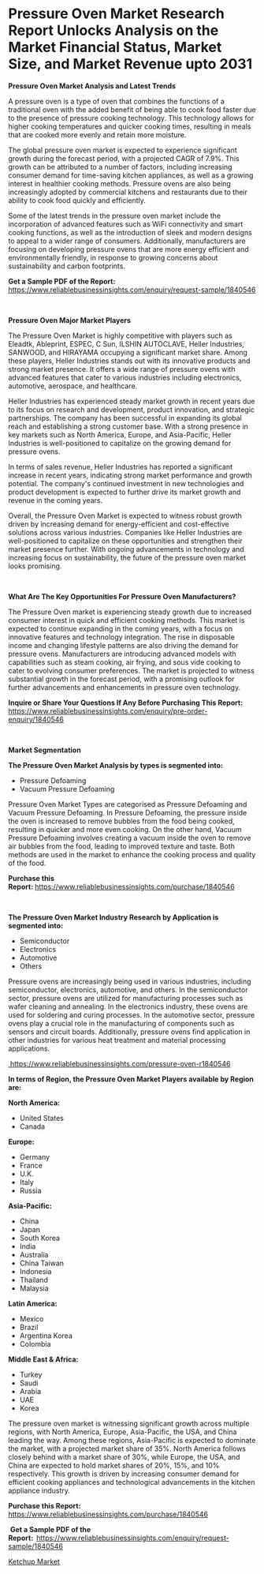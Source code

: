 <p><h1>Pressure Oven Market Research Report Unlocks Analysis on the Market Financial Status, Market Size, and Market Revenue upto 2031</h1></p><p><strong>Pressure Oven Market Analysis and Latest Trends</strong></p>
<p><p>A pressure oven is a type of oven that combines the functions of a traditional oven with the added benefit of being able to cook food faster due to the presence of pressure cooking technology. This technology allows for higher cooking temperatures and quicker cooking times, resulting in meals that are cooked more evenly and retain more moisture.</p><p>The global pressure oven market is expected to experience significant growth during the forecast period, with a projected CAGR of 7.9%. This growth can be attributed to a number of factors, including increasing consumer demand for time-saving kitchen appliances, as well as a growing interest in healthier cooking methods. Pressure ovens are also being increasingly adopted by commercial kitchens and restaurants due to their ability to cook food quickly and efficiently.</p><p>Some of the latest trends in the pressure oven market include the incorporation of advanced features such as WiFi connectivity and smart cooking functions, as well as the introduction of sleek and modern designs to appeal to a wider range of consumers. Additionally, manufacturers are focusing on developing pressure ovens that are more energy efficient and environmentally friendly, in response to growing concerns about sustainability and carbon footprints.</p></p>
<p><strong>Get a Sample PDF of the Report:&nbsp;</strong> <a href="https://www.reliablebusinessinsights.com/enquiry/request-sample/1840546">https://www.reliablebusinessinsights.com/enquiry/request-sample/1840546</a></p>
<p>&nbsp;</p>
<p><strong>Pressure Oven Major Market Players</strong></p>
<p><p>The Pressure Oven Market is highly competitive with players such as Eleadtk, Ableprint, ESPEC, C Sun, ILSHIN AUTOCLAVE, Heller Industries, SANWOOD, and HIRAYAMA occupying a significant market share. Among these players, Heller Industries stands out with its innovative products and strong market presence. It offers a wide range of pressure ovens with advanced features that cater to various industries including electronics, automotive, aerospace, and healthcare.</p><p>Heller Industries has experienced steady market growth in recent years due to its focus on research and development, product innovation, and strategic partnerships. The company has been successful in expanding its global reach and establishing a strong customer base. With a strong presence in key markets such as North America, Europe, and Asia-Pacific, Heller Industries is well-positioned to capitalize on the growing demand for pressure ovens.</p><p>In terms of sales revenue, Heller Industries has reported a significant increase in recent years, indicating strong market performance and growth potential. The company's continued investment in new technologies and product development is expected to further drive its market growth and revenue in the coming years.</p><p>Overall, the Pressure Oven Market is expected to witness robust growth driven by increasing demand for energy-efficient and cost-effective solutions across various industries. Companies like Heller Industries are well-positioned to capitalize on these opportunities and strengthen their market presence further. With ongoing advancements in technology and increasing focus on sustainability, the future of the pressure oven market looks promising.</p></p>
<p>&nbsp;</p>
<p><strong>What Are The Key Opportunities For Pressure Oven Manufacturers?</strong></p>
<p><p>The Pressure Oven market is experiencing steady growth due to increased consumer interest in quick and efficient cooking methods. This market is expected to continue expanding in the coming years, with a focus on innovative features and technology integration. The rise in disposable income and changing lifestyle patterns are also driving the demand for pressure ovens. Manufacturers are introducing advanced models with capabilities such as steam cooking, air frying, and sous vide cooking to cater to evolving consumer preferences. The market is projected to witness substantial growth in the forecast period, with a promising outlook for further advancements and enhancements in pressure oven technology.</p></p>
<p><strong>Inquire or Share Your Questions If Any Before Purchasing This Report:</strong> <a href="https://www.reliablebusinessinsights.com/enquiry/pre-order-enquiry/1840546">https://www.reliablebusinessinsights.com/enquiry/pre-order-enquiry/1840546</a></p>
<p>&nbsp;</p>
<p><strong>Market Segmentation</strong></p>
<p><strong>The Pressure Oven Market Analysis by types is segmented into:</strong></p>
<p><ul><li>Pressure Defoaming</li><li>Vacuum Pressure Defoaming</li></ul></p>
<p><p>Pressure Oven Market Types are categorised as Pressure Defoaming and Vacuum Pressure Defoaming. In Pressure Defoaming, the pressure inside the oven is increased to remove bubbles from the food being cooked, resulting in quicker and more even cooking. On the other hand, Vacuum Pressure Defoaming involves creating a vacuum inside the oven to remove air bubbles from the food, leading to improved texture and taste. Both methods are used in the market to enhance the cooking process and quality of the food.</p></p>
<p><strong>Purchase this Report:&nbsp;</strong><a href="https://www.reliablebusinessinsights.com/purchase/1840546">https://www.reliablebusinessinsights.com/purchase/1840546</a></p>
<p>&nbsp;</p>
<p><strong>The Pressure Oven Market Industry Research by Application is segmented into:</strong></p>
<p><ul><li>Semiconductor</li><li>Electronics</li><li>Automotive</li><li>Others</li></ul></p>
<p><p>Pressure ovens are increasingly being used in various industries, including semiconductor, electronics, automotive, and others. In the semiconductor sector, pressure ovens are utilized for manufacturing processes such as wafer cleaning and annealing. In the electronics industry, these ovens are used for soldering and curing processes. In the automotive sector, pressure ovens play a crucial role in the manufacturing of components such as sensors and circuit boards. Additionally, pressure ovens find application in other industries for various heat treatment and material processing applications.</p></p>
<p><a href="https://www.reliablebusinessinsights.com/pressure-oven-r1840546">&nbsp;https://www.reliablebusinessinsights.com/pressure-oven-r1840546</a></p>
<p><strong>In terms of Region, the Pressure Oven Market Players available by Region are:</strong></p>
<p>
    <p> <strong> North America: </strong>
        <ul>
            <li>United States</li>
            <li>Canada</li>
        </ul>
        </p> 
    <p> <strong> Europe: </strong>
        <ul>
            <li>Germany</li>
            <li>France</li>
            <li>U.K.</li>
            <li>Italy</li>
            <li>Russia</li>
        </ul>
        </p> 
    <p> <strong> Asia-Pacific: </strong>
        <ul>
            <li>China</li>
            <li>Japan</li>
            <li>South Korea</li>
            <li>India</li>
            <li>Australia</li>
            <li>China Taiwan</li>
            <li>Indonesia</li>
            <li>Thailand</li>
            <li>Malaysia</li>
        </ul>
        </p> 
    <p> <strong> Latin America: </strong>
        <ul>
            <li>Mexico</li>
            <li>Brazil</li>
            <li>Argentina Korea</li>
            <li>Colombia</li>
        </ul>
        </p> 
    <p> <strong> Middle East & Africa: </strong>
        <ul>
            <li>Turkey</li>
            <li>Saudi</li>
            <li>Arabia</li>
            <li>UAE</li>
            <li>Korea</li>
        </ul>
    </p>
    </p>
<p><p>The pressure oven market is witnessing significant growth across multiple regions, with North America, Europe, Asia-Pacific, the USA, and China leading the way. Among these regions, Asia-Pacific is expected to dominate the market, with a projected market share of 35%. North America follows closely behind with a market share of 30%, while Europe, the USA, and China are expected to hold market shares of 20%, 15%, and 10% respectively. This growth is driven by increasing consumer demand for efficient cooking appliances and technological advancements in the kitchen appliance industry.</p></p>
<p><strong>Purchase this Report: </strong><a href="https://www.reliablebusinessinsights.com/purchase/1840546">https://www.reliablebusinessinsights.com/purchase/1840546</a></p>
<p>&nbsp;<strong>Get a Sample PDF of the Report:&nbsp;&nbsp;</strong><a href="https://www.reliablebusinessinsights.com/enquiry/request-sample/1840546">https://www.reliablebusinessinsights.com/enquiry/request-sample/1840546</a></p>
<p><strong></strong></p>
<p><p><a href="https://github.com/evanppinks/Market-Research-Report-List-1/blob/main/ketchup-market.md">Ketchup Market</a></p></p>